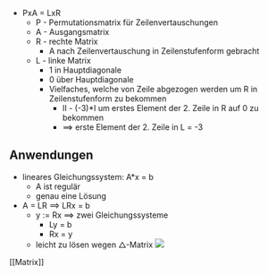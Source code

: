 + PxA = LxR
	+ P - Permutationsmatrix für Zeilenvertauschungen
	+ A - Ausgangsmatrix
	+ R - rechte Matrix
		+ A nach Zeilenvertauschung in Zeilenstufenform gebracht
	+ L - linke Matrix
		+ 1 in Hauptdiagonale
		+ 0 über Hauptdiagonale
		+ Vielfaches, welche von Zeile abgezogen werden um R in Zeilenstufenform zu bekommen
			+ II - (-3)\*I um erstes Element der 2. Zeile in R auf 0 zu bekommen
			+ ==> erste Element der 2. Zeile in L = -3

## Anwendungen
+ lineares Gleichungssystem: A*x = b
	+ A ist regulär
	+ genau eine Lösung
+ A = LR ==> LRx = b
	+ y := Rx ==>  zwei Gleichungssysteme
		+ Ly = b
		+ Rx = y
	+ leicht zu lösen wegen △-Matrix
![](Pasted%20image%2020211028131447.png)

[[Matrix]]